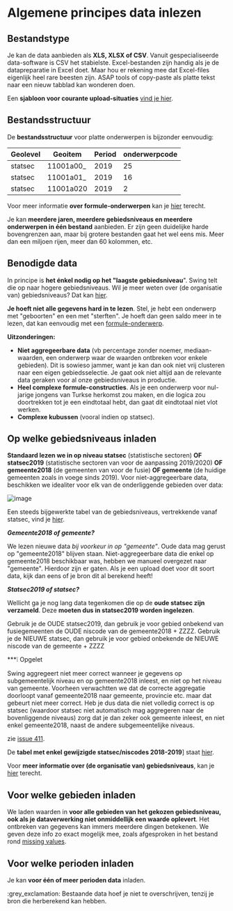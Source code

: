 # Algemene principes data inlezen

## Bestandstype

Je kan de data aanbieden als **XLS, XLSX of CSV**. Vanuit gespecialiseerde data-software is CSV het stabielste. Excel-bestanden zijn handig als je de datapreparatie in Excel doet. Maar hou er rekening mee dat Excel-files eigenlijk heel rare beesten zijn. ASAP tools of copy-paste als platte tekst naar een nieuw tabblad kan wonderen doen.

Een **sjabloon voor courante upload-situaties** [vind je hier](https://github.com/provinciesincijfers/JiveDocumentation/raw/master/04.%20Data%20inlezen/000_voorbeeld_upload.xlsx).

## Bestandsstructuur

De **bestandsstructuur** voor platte onderwerpen is bijzonder eenvoudig:

| Geolevel | Geoitem | Period | onderwerpcode |
| --- | --- | --- | --- |
| statsec | 11001a00\_ | 2019 | 25 |
| statsec | 11001a01\_ | 2019 | 16 |
| statsec | 11001a020 | 2019 | 2 |

Voor meer informatie **over formule-onderwerpen** kan je [hier](https://github.com/provinciesincijfers/JiveDocumentation/blob/master/04.%20Data%20inlezen/Formule-onderwerpen.md) terecht.

Je kan **meerdere jaren, meerdere gebiedsniveaus en meerdere onderwerpen in één bestand** aanbieden. Er zijn geen duidelijke harde bovengrenzen aan, maar bij grotere bestanden gaat het wel eens mis. Meer dan een miljoen rijen, meer dan 60 kolommen, etc.

## Benodigde data

In principe is **het énkel nodig op het &quot;laagste gebiedsniveau**&quot;. Swing telt die op naar hogere gebiedsniveaus. Wil je meer weten over (de organisatie van) gebiedsniveaus? Dat kan [hier](https://github.com/provinciesincijfers/gebiedsniveaus).

**Je hoeft niet alle gegevens hard in te lezen**. Stel, je hebt een onderwerp met &quot;geboorten&quot; en een met &quot;sterften&quot;. Je hoeft dan geen saldo meer in te lezen, dat kan eenvoudig met een [formule-onderwerp](https://github.com/provinciesincijfers/JiveDocumentation/blob/master/04.%20Data%20inlezen/Formule-onderwerpen.md).

**Uitzonderingen:**

- **Niet aggregeerbare data** (vb percentage zonder noemer, mediaan-waarden, een onderwerp waar de waarden ontbreken voor enkele gebieden). Dit is sowieso jammer, want je kan dan ook niet vrij clusteren naar een eigen gebiedsselectie. Je gaat ook niet altijd aan de relevante data geraken voor al onze gebiedsniveaus in productie.
- **Heel complexe formule-constructies**. Als je een onderwerp voor nul-jarige jongens van Turkse herkomst zou maken, en die logica zou doortrekken tot je een eindtotaal hebt, dan gaat dit eindtotaal niet vlot werken.
- **Complexe kubussen** (vooral indien op statsec).

## Op welke gebiedsniveaus inladen

**Standaard lezen we in op niveau statsec** (statistische sectoren) **OF statsec2019** (statistische sectoren van voor de aanpassing 2019/2020) **OF gemeente2018** (de gemeenten van voor de fusie) **OF gemeente** (de huidige gemeenten zoals in voege sinds 2019). Voor niet-aggregeerbare data, beschikken we idealiter voor elk van de onderliggende gebieden over data:

![image](https://user-images.githubusercontent.com/77432663/112810470-59637700-907b-11eb-8679-de865c6e05b4.png)


Een steeds bijgewerkte tabel van de gebiedsniveaus, vertrekkende vanaf statsec, vind je [hier](https://github.com/provinciesincijfers/gebiedsniveaus/tree/master/verzamelbestanden).

***Gemeente2018 of gemeente?***

We lezen nieuwe data *bij voorkeur in op &quot;gemeente&quot;*. Oude data mag gerust op &quot;gemeente2018&quot; blijven staan. Niet-aggregeerbare data die enkel op gemeente2018 beschikbaar was, hebben we manueel overgezet naar &quot;gemeente&quot;. Hierdoor zijn er gaten. Als je een upload doet voor dit soort data, kijk dan eens of je bron dit al berekend heeft!

***Statsec2019 of statsec?***

Wellicht ga je nog lang data tegenkomen die op de **oude statsec zijn verzameld**. Deze **moeten dus in statsec2019 worden ingelezen**.

Gebruik je de OUDE statsec2019, dan gebruik je voor gebied onbekend van fusiegemeenten de OUDE niscode van de gemeente2018 + ZZZZ. Gebruik je de NIEUWE statsec, dan gebruik je voor gebied onbekende de NIEUWE niscode van de gemeente + ZZZZ

***❕ Opgelet

Swing aggregeert niet meer correct wanneer je gegevens op subgemeentelijk niveau en op gemeente2018 inleest, en niet op het niveau van gemeente. Voorheen verwachtten we dat de correcte aggregatie doorloopt vanaf gemeente2018 naar gemeente, provincie etc. maar dat gebeurt niet meer correct. Heb je dus data die niet volledig correct is op statsec (waardoor statsec niet automatisch mag aggregeren naar de bovenliggende niveaus) zorg dat je dan zeker ook gemeente inleest, en niet enkel gemeente2018, naast de andere subgemeentelijke niveaus.

zie [issue 411](https://github.com/provinciesincijfers/PinC-taakopvolging/issues/411).

De **tabel met enkel gewijzigde statsec/niscodes 2018-2019**] staat [hier](https://github.com/provinciesincijfers/gebiedsniveaus/blob/master/wijzigende\_gebiedsindelingen.md).

Voor **meer informatie over (de organisatie van) gebiedsniveaus**, kan je [hier](https://github.com/provinciesincijfers/gebiedsniveaus) terecht.

## Voor welke gebieden inladen

We laden waarden in **voor alle gebieden van het gekozen gebiedsniveau, ook als je dataverwerking niet onmiddellijk een waarde oplevert**. Het ontbreken van gegevens kan immers meerdere dingen betekenen. We geven deze info zo exact mogelijk mee, zoals afgesproken in het bestand rond [missing values]( https://github.com/provinciesincijfers/JiveDocumentation/blob/master/01.%20Algemeen%20databeheer/Missing%20values.md).

## Voor welke perioden inladen

Je kan **voor één of meer perioden data** inladen. 

:grey\_exclamation: Bestaande data hoef je niet te overschrijven, tenzij je bron die herberekend kan hebben.
